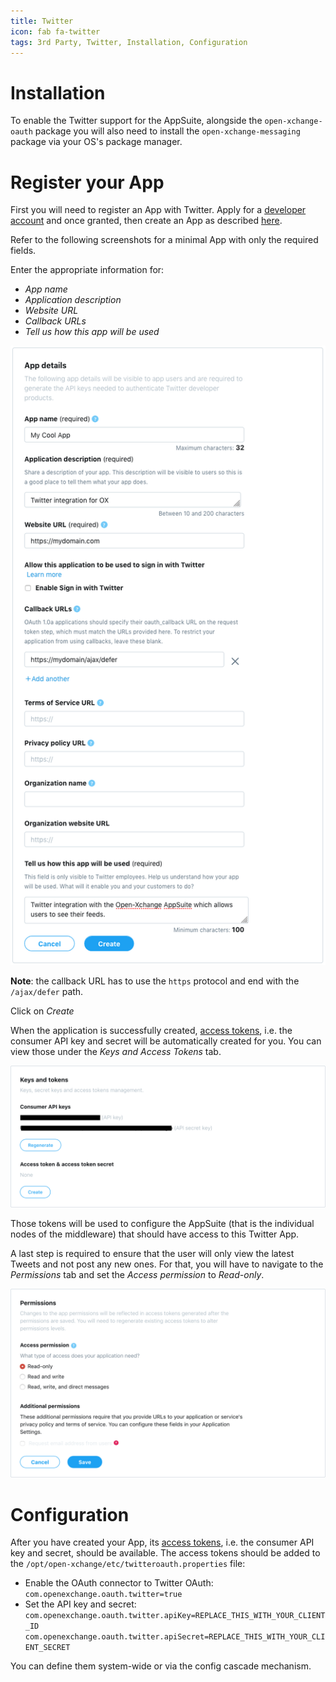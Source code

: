 ```yaml
---
title: Twitter
icon: fab fa-twitter
tags: 3rd Party, Twitter, Installation, Configuration
---
```


# Installation

To enable the Twitter support for the AppSuite, alongside the `open-xchange-oauth` package you will also need to install the `open-xchange-messaging` package via your OS's package manager.

# Register your App

First you will need to register an App with Twitter. Apply for a [developer account](https://developer.twitter.com/en/docs/basics/developer-portal/overview) and once granted, then create an App as described [here](https://developer.twitter.com/en/docs/basics/apps/overview).

Refer to the following screenshots for a minimal App with only the required fields.

Enter the appropriate information for: 
 
 * *App name*
 * *Application description*
 * *Website URL*
 * *Callback URLs*
 * *Tell us how this app will be used* 

![](twitter/create_app.png)

**Note**: the callback URL has to use the `https` protocol and end with the `/ajax/defer` path. 

Click on *Create*

When the application is successfully created, [access tokens](https://developer.twitter.com/en/docs/basics/authentication/guides/access-tokens), i.e. the consumer API key and secret will be automatically created for you. You can view those under the *Keys and Access Tokens* tab.

![](twitter/tokens.png)

Those tokens will be used to configure the AppSuite (that is the individual nodes of the middleware) that should have access to this Twitter App.

A last step is required to ensure that the user will only view the latest Tweets and not post any new ones. For that, you will have to navigate to the *Permissions* tab and set the *Access permission* to *Read-only*.

![](twitter/readonly.png)

# Configuration

After you have created your App, its [access tokens](https://developer.twitter.com/en/docs/basics/authentication/guides/access-tokens), i.e. the consumer API key and secret, should be available. The access tokens should be added to the `/opt/open-xchange/etc/twitteroauth.properties` file:

* Enable the OAuth connector to Twitter OAuth:
  `com.openexchange.oauth.twitter=true`
* Set the API key and secret:
   `com.openexchange.oauth.twitter.apiKey=REPLACE_THIS_WITH_YOUR_CLIENT_ID`
   `com.openexchange.oauth.twitter.apiSecret=REPLACE_THIS_WITH_YOUR_CLIENT_SECRET`

You can define them system-wide or via the config cascade mechanism.
